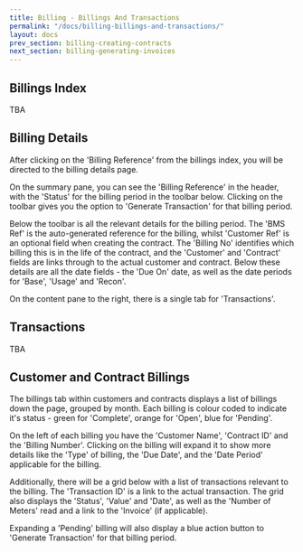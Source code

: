 ```yaml
---
title: Billing - Billings And Transactions
permalink: "/docs/billing-billings-and-transactions/"
layout: docs
prev_section: billing-creating-contracts
next_section: billing-generating-invoices
---
```


## Billings Index

TBA

## Billing Details

After clicking on the 'Billing Reference' from the billings index, you will be directed to the billing details page.

On the summary pane, you can see the 'Billing Reference' in the header, with the 'Status' for the billing period in the toolbar below. Clicking on the toolbar gives you the option to 'Generate Transaction' for that billing period.

Below the toolbar is all the relevant details for the billing period. The 'BMS Ref' is the auto-generated reference for the billing, whilst 'Customer Ref' is an optional field when creating the contract. The 'Billing No' identifies which billing this is in the life of the contract, and the 'Customer' and 'Contract' fields are links through to the actual customer and contract. Below these details are all the date fields - the 'Due On' date, as well as the date periods for 'Base', 'Usage' and 'Recon'.

On the content pane to the right, there is a single tab for 'Transactions'.

## Transactions

TBA

## Customer and Contract Billings

The billings tab within customers and contracts displays a list of billings down the page, grouped by month. Each billing is colour coded to indicate it's status - green for 'Complete', orange for 'Open', blue for 'Pending'.

On the left of each billing you have the 'Customer Name', 'Contract ID' and the 'Billing Number'. Clicking on the billing will expand it to show more details like the 'Type' of billing, the 'Due Date', and the 'Date Period' applicable for the billing.

Additionally, there will be a grid below with a list of transactions relevant to the billing. The 'Transaction ID' is a link to the actual transaction. The grid also displays the 'Status', 'Value' and 'Date', as well as the 'Number of Meters' read and a link to the 'Invoice' (if applicable).

Expanding a 'Pending' billing will also display a blue action button to 'Generate Transaction' for that billing period.
